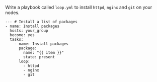 Write a playbook called ```loop.yml``` to install ```httpd```, ```nginx``` and ```git``` on your nodes.
```
--- # Install a list of packages
- name: Install packages
  hosts: your_group
  become: yes
  tasks:
    - name: Install packages
      package:
        name: "{{ item }}"
        state: present
      loop:
        - httpd
        - nginx
        - git
```

